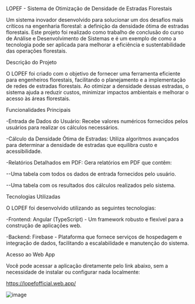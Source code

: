 LOPEF - Sistema de Otimização de Densidade de Estradas Florestais

Um sistema inovador desenvolvido para solucionar um dos desafios mais críticos na engenharia florestal: a definição da densidade ótima de estradas florestais. Este projeto foi realizado como trabalho de conclusão do curso de Análise e Desenvolvimento de Sistemas e é um exemplo de como a tecnologia pode ser aplicada para melhorar a eficiência e sustentabilidade das operações florestais.

Descrição do Projeto

O LOPEF foi criado com o objetivo de fornecer uma ferramenta eficiente para engenheiros florestais, facilitando o planejamento e a implementação de redes de estradas florestais. Ao otimizar a densidade dessas estradas, o sistema ajuda a reduzir custos, minimizar impactos ambientais e melhorar o acesso às áreas florestais.

Funcionalidades Principais

-Entrada de Dados do Usuário: Recebe valores numéricos fornecidos pelos usuários para realizar os cálculos necessários.

-Cálculo da Densidade Ótima de Estradas: Utiliza algoritmos avançados para determinar a densidade de estradas que equilibra custo e acessibilidade.

-Relatórios Detalhados em PDF: Gera relatórios em PDF que contêm:

--Uma tabela com todos os dados de entrada fornecidos pelo usuário.

--Uma tabela com os resultados dos cálculos realizados pelo sistema.

Tecnologias Utilizadas

O LOPEF foi desenvolvido utilizando as seguintes tecnologias:

-Frontend: Angular (TypeScript) - Um framework robusto e flexível para a construção de aplicações web.

-Backend: Firebase - Plataforma que fornece serviços de hospedagem e integração de dados, facilitando a escalabilidade e manutenção do sistema.

Acesso ao Web App

Você pode acessar a aplicação diretamente pelo link abaixo, sem a necessidade de instalar ou configurar nada localmente:

https://lopefofficial.web.app/

![image](https://github.com/Maduhsamp/Conclusion-LOPEF/assets/129332376/56b965ce-a67f-44c4-8bc4-c47bd6f4e095)
